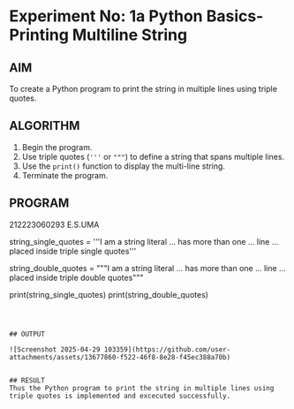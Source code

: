 # Experiment No: 1a Python Basics- Printing Multiline String

## AIM  
To create a Python program to print the string in multiple lines using triple quotes.

## ALGORITHM  
1. Begin the program.  
2. Use triple quotes (`'''` or `"""`) to define a string that spans multiple lines. 
3. Use the `print()` function to display the multi-line string.  
4. Terminate the program.

## PROGRAM

212223060293
E.S.UMA

string_single_quotes = '''I am a string literal
... has more than one
... line
... placed inside triple single quotes'''

string_double_quotes = """I am a string literal
... has more than one
... line
... placed inside triple double quotes"""

print(string_single_quotes)
print(string_double_quotes)
```



## OUTPUT

![Screenshot 2025-04-29 103359](https://github.com/user-attachments/assets/13677860-f522-46f8-8e28-f45ec388a70b)


## RESULT
Thus the Python program to print the string in multiple lines using triple quotes is implemented and excecuted successfully.


